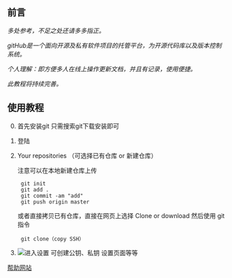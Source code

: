 ## 前言
*多处参考，不足之处还请多多指正。*

*gitHub是一个面向开源及私有软件项目的托管平台，为开源代码库以及版本控制系统。*

*个人理解：即方便多人在线上操作更新文档，并且有记录，使用便捷。*

*此教程将持续完善。*

## 使用教程
0. 首先安装git 只需搜索git下载安装即可

1. 登陆

2. Your repositories （可选择已有仓库 or 新建仓库）

    注意可以在本地新建仓库上传
    
        git init
        git add .
        git commit -am "add"
        git push origin master

    或者直接拷贝已有仓库，直接在网页上选择 Clone or download 然后使用 git 指令
    
        git clone（copy SSH）

3. ![进入设置 可创建公钥、私钥 设置页面等等](https://ws1.sinaimg.cn/large/c351f763gy1fordmbpdu2j20up095my5.jpg)


[帮助网站](https://coding.net/help/doc/git/push.html#Git)